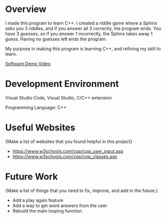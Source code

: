# Overview
I made this program to learn C++. I created a riddle game where a Sphinx asks you 3 riddles, and if you answer all 3 correctly, the program ends. You have 3 guesses, so if you answer 1 incorrectly, the Sphinx takes away 1 guess. Having no guesses left ends the program.


My purpose in making this program is learning C++, and refining my skill to learn. 


[Software Demo Video](http://youtube.link.goes.here)

# Development Environment

Visual Studio Code, Visual Studio, C/C++ extension

Programming Language: C++

# Useful Websites

{Make a list of websites that you found helpful in this project}

- https://www.w3schools.com/cpp/cpp_user_input.asp
- https://www.w3schools.com/cpp/cpp_classes.asp

# Future Work

{Make a list of things that you need to fix, improve, and add in the future.}

- Add a play again feature
- Add a way to get word answers from the user
- Rebuild the main looping function
